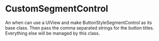 # CustomSegmentControl

An when can use a UIView and make ButtonStyleSegmentControl as its base class. Then pass the comma separated strings for the button titles. Everything else will be managed by this class.
